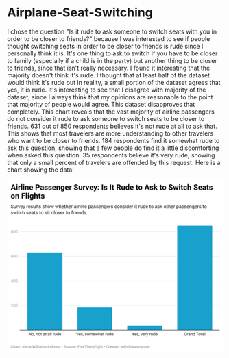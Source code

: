 # Airplane-Seat-Switching

I chose the question "Is it rude to ask someone to switch seats with you in order to be closer to friends?" because I was interested to see if people thought switching seats in order to be closer to friends is rude since I personally think it is. It's one thing to ask to switch if you have to be closer to family (especially if a child is in the party) but another thing to be closer to friends, since that isn't really necessary. I found it interesting that the majority doesn't think it's rude. I thought that at least half of the dataset would think it's rude but in reality, a small portion of the dataset agrees that yes, it is rude. It's interesting to see that I disagree with majority of the dataset, since I always think that my opinions are reasonable to the point that majority of people would agree. This dataset disapproves that completely. 
This chart reveals that the vast majority of airline passengers do not consider it rude to ask someone to switch seats to be closer to friends. 631 out of 850 respondents believes it's not rude at all to ask that. This shows that most travelers are more understanding to other travelers who want to be closer to friends. 184 respondents find it somewhat rude to ask this question, showing that a few people do find it a little discomforting when asked this question. 35 respondents believe it's very rude, showing that only a small percent of travelers are offended by this request. 
Here is a chart showing the data:

![This is a datawrapper chart](data-wrapper.png)
